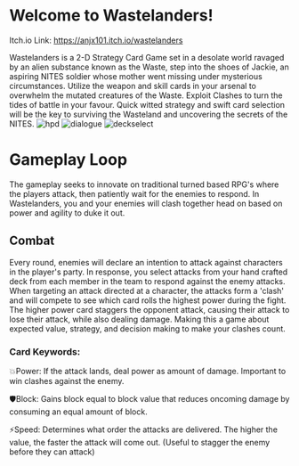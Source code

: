 # Welcome to Wastelanders!
Itch.io Link: https://anjx101.itch.io/wastelanders

Wastelanders is a 2-D Strategy Card Game set in a desolate world ravaged by an alien substance known as the Waste, step into the shoes of Jackie, an aspiring NITES soldier whose mother went missing under mysterious circumstances. Utilize the weapon and skill cards in your arsenal to overwhelm the mutated creatures of the Waste. Exploit Clashes to turn the tides of battle in your favour. Quick witted strategy and swift card selection will be the key to surviving the Wasteland and uncovering the secrets of the NITES.
![hpd](https://github.com/user-attachments/assets/19cd49f5-d2a0-4a3c-b0fc-2baf56f3a8e8)
![dialogue](https://github.com/user-attachments/assets/c52857c6-3c2d-4f8b-8106-88fe7f996e2d)
![deckselect](https://github.com/user-attachments/assets/34458e76-5383-4621-b040-d67098516331)

# Gameplay Loop
The gameplay seeks to innovate on traditional turned based RPG's where the players attack, then patiently wait for the enemies to respond. In Wastelanders, you and your enemies will clash together head on based on power and agility to duke it out.

## Combat
Every round, enemies will declare an intention to attack against characters in the player's party.
In response, you select attacks from your hand crafted deck from each member in the team to respond against the enemy attacks.
When targeting an attack directed at a character, the attacks form a 'clash' and will compete to see which card rolls the highest power during the fight. 
The higher power card staggers the opponent attack, causing their attack to lose their attack, while also dealing damage. 
Making this a game about expected value, strategy, and decision making to make your clashes count.  

### Card Keywords:
💥Power: If the attack lands, deal power as amount of damage. Important to win clashes against the enemy. 

🛡️Block: Gains block equal to block value that reduces oncoming damage by consuming an equal amount of block.

⚡Speed: Determines what order the attacks are delivered. The higher the value, the faster the attack will come out. (Useful to stagger the enemy before they can attack)
